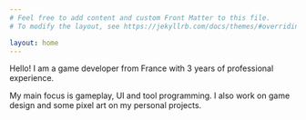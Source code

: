 ```yaml
---
# Feel free to add content and custom Front Matter to this file.
# To modify the layout, see https://jekyllrb.com/docs/themes/#overriding-theme-defaults

layout: home
---
```


Hello! I am a game developer from France with 3 years of professional experience.

My main focus is gameplay, UI and tool programming. I also work on game design and some pixel art on my personal projects.
